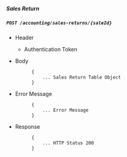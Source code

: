 ##### Sales Return

##### `POST /accounting/sales-returns/{saleId}`
+ Header
	- Authentication Token
+ Body

			{
				... Sales Return Table Object
			}
+ Error Message

			{
				... Error Message
			}            
+ Response

            {
				... HTTP Status 200
			}